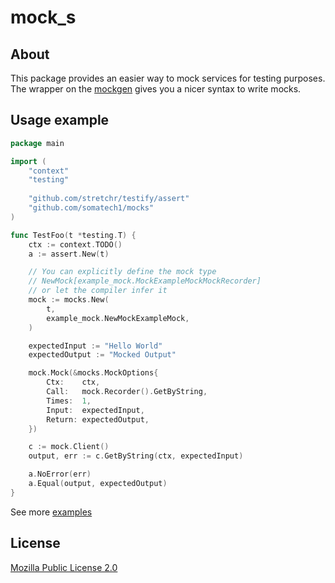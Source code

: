 # mock_s

## About

This package provides an easier way to mock services for testing purposes. 
The wrapper on the [mockgen](https://github.com/uber-go/mock) gives you a
nicer syntax to write mocks.

## Usage example

```go
package main

import (
    "context"
    "testing"
    
    "github.com/stretchr/testify/assert"
    "github.com/somatech1/mocks"
)

func TestFoo(t *testing.T) {
    ctx := context.TODO()
    a := assert.New(t)

    // You can explicitly define the mock type
    // NewMock[example_mock.MockExampleMockMockRecorder]
    // or let the compiler infer it
    mock := mocks.New(
        t,
        example_mock.NewMockExampleMock,
    )

    expectedInput := "Hello World"
    expectedOutput := "Mocked Output"

    mock.Mock(&mocks.MockOptions{
        Ctx:    ctx,
        Call:   mock.Recorder().GetByString,
        Times:  1,
        Input:  expectedInput,
        Return: expectedOutput,
    })

    c := mock.Client()
    output, err := c.GetByString(ctx, expectedInput)

    a.NoError(err)
    a.Equal(output, expectedOutput)
}
```
See more [examples](service_mock_test.go)

## License

[Mozilla Public License 2.0](LICENSE)
